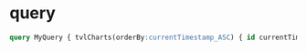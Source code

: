 # query

```sql
query MyQuery { tvlCharts(orderBy:currentTimestamp_ASC) { id currentTimestamp value }}
```
